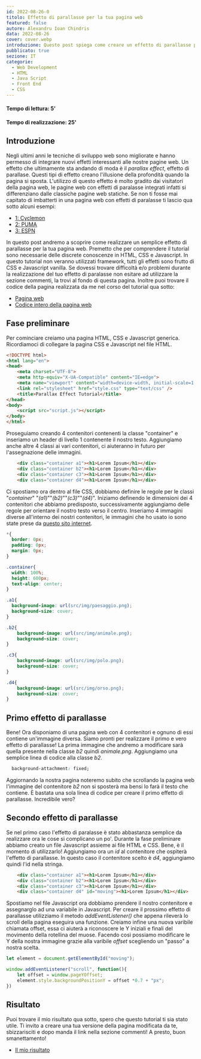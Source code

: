 ```yaml
---
id: 2022-08-26-0
titolo: Effetto di parallasse per la tua pagina web
featured: false
autore: Alexandru Ioan Chindris
data: 2022-08-26
cover: cover.webp
introduzione: Questo post spiega come creare un effetto di parallasse per il proprio sito web con CSS e Java Script
pubblicato: true
sezione: IT
categorie:
  - Web Development
  - HTML
  - Java Script
  - Front End
  - CSS
---
```


#### Tempo di lettura: 5'
#### Tempo di realizzazione: 25'

## Introduzione

Negli ultimi anni le tecniche di sviluppo web sono migliorate e hanno permesso di integrare nuovi effetti interessanti alle nostre pagine web.
Un effetto che ultimamente sta andando di moda è il _parallax effect_, effetto di parallase. Questi tipi di effetto creano l'illusione della profondità quando la pagina si sposta. 
L'utilizzo di questo effetto è molto gradito dai visitatori della pagina web, le pagine web con effetti di paralasse integrati infatti si differenziano dalle classiche pagine web statiche.
Se non ti fosse mai capitato di imbatterti in una pagina web con effetti di paralasse ti lascio qua sotto alcuni esempi:

- <a rel=”nofollow” href="http://cyclemon.com/" target="_blank" title="cyclemon">1: Cyclemon</a>
- <a rel=”nofollow” href="http://portfolio.theflock.com/puma_mobium/" target="_blank" title="puma">2: PUMA</a>
- <a rel=”nofollow” href="http://www.espn.com/espn/eticket/story?page=Dock-Ellis" target="_blank" title="espn">3: ESPN</a>


In questo post andremo a scoprire come realizzare un semplice effetto di parallasse per la tua pagina web. Premetto che per comprendere il tutorial sono necessarie delle discrete conoscenze in HTML, CSS e Javascript. In questo tutorial non veranno utilizzati framework, tutti gli effetti sono frutto di CSS e Javascript vanilla. Se dovessi trovare difficoltà e/o problemi durante la realizzazione del tuo effetto di paralasse non esitare ad utilizzare la sezione commenti, la trovi al fondo di questa pagina. Inoltre puoi trovare il codice della pagina realizzata da me nel corso del tutorial qua sotto:

- <a rel=”nofollow” href="https://bit.ly/parallax_effect_tutorial" target="_blank" title="pagina web">Pagina web</a>
- <a rel=”nofollow” href="https://github.com/Alexandru-Chindris/parallax_effect_tutorial" target="_blank" title="codice della pagina web">Codice intero della pagina web</a>



## Fase preliminare

Per cominciare creiamo una pagina HTML, CSS e Javascript generica. Ricordiamoci di collegare la pagina CSS e Javascript nel file HTML.

```html
<!DOCTYPE html>
<html lang="en">
<head>
    <meta charset="UTF-8">
    <meta http-equiv="X-UA-Compatible" content="IE=edge">
    <meta name="viewport" content="width=device-width, initial-scale=1.0">
    <link rel="stylesheet" href="style.css" type="text/css" />
    <title>Parallax Effect Tutorial</title>
</head>
<body>
    <script src="script.js"></script> 
</body>
</html>
```

Proseguiamo creando 4 contenitori contenenti la classe "container" e inseriamo un header di livello 1 contenente il nostro testo. Aggiungiamo anche altre 4 classi ai vari contenitori, ci aiuteranno in futuro per l'assegnazione delle immagini.

```html
    <div class="container a1"><h1>Lorem Ipsum</h1></div>
    <div class="container b2"><h1>Lorem Ipsum</h1></div>
    <div class="container c3"><h1>Lorem Ipsum</h1></div>
    <div class="container d4"><h1>Lorem Ipsum</h1></div>
```

Ci spostiamo ora dentro al file CSS, dobbiamo definire le regole per le classi "_container_" "_(a1)_""_(b2)_""_(c3)_""_(d4)_". Iniziamo definendo le dimensioni dei 4 contenitori che abbiamo predisposto, successivamente aggiungiamo delle regole per orientare il nostro testo verso il centro. Inseriamo 4 immagini diverse all'interno dei nostri contenitori, le immagini che ho usato io sono state prese da <a href="https://www.pexels.com/it-it/" target="_blank">questo sito internet</a>.

```css
*{
  border: 0px;
  padding: 0px;
  margin: 0px;
}

.container{
  width: 100%;
  height: 600px;
  text-align: center;
}

.a1{
  background-image: url(src/img/paesaggio.png);
  background-size: cover;
}

.b2{
    background-image: url(src/img/animale.png);
    background-size: cover;
}

.c3{
    background-image: url(src/img/polo.png);
    background-size: cover;
}

.d4{
    background-image: url(src/img/orso.png);
    background-size: cover;
}

```

## Primo effetto di parallasse 

Bene! Ora disponiamo di una pagina web con 4 contenitori e ognuno di essi contiene un'immagine diversa. Siamo pronti per realizzare il primo e vero effetto di parallasse!
La prima immagine che andremo a modificare sarà quella presente nella classe _b2_ quindi _animale.png_. Aggiungiamo una semplice linea di codice alla classe _b2_.

```css
  background-attachment: fixed;
```
Aggiornando la nostra pagina noteremo subito che scrollando la pagina web l'immagine del contenitore _b2_ non si sposterà ma bensi lo farà il testo che contiene. È bastata una sola linea di codice per creare il primo effetto di parallasse. Incredibile vero?


## Secondo effetto di parallasse 

Se nel primo caso l'effetto di paralasse è stato abbastanza semplice da realizzare ora le cose si complicano un po'.
Durante la fase preliminare abbiamo creato un file Javascript assieme ai file HTML e CSS. Bene, è il momento di utilizzarlo!
Aggiungiamo ora un _id_ al contenitore che ospiterà l'effetto di parallasse. In questo caso il contenitore scelto è _d4_, aggiungiamo quindi l'id nella stringa.

```html
    <div class="container a1"><h1>Lorem Ipsum</h1></div>
    <div class="container b2"><h1>Lorem Ipsum</h1></div>
    <div class="container c3"><h1>Lorem Ipsum</h1></div>
    <div class="container d4" id="moving"><h1>Lorem Ipsum</h1></div>
```

Spostiamo nel file Javascript ora dobbiamo prendere il nostro contenitore e assegnarglo ad una variabile in Javascript. Per creare il prossimo effetto di parallasse utilizziamo il metodo _addEventListener()_ che appena rileverà lo scroll della pagina eseguira una funzione. Creiamo infine una nuova varibile chiamata offset, essa ci aiuterà a riconoscere le Y iniziali e finali del movimento della rotellina del muose. Facendo così possiamo modificare le Y della nostra immagine grazie alla varibile _offset_ scegliendo un "passo" a nostra scelta.

```js
let element = document.getElementById("moving");

window.addEventListener("scroll", function(){
    let offset = window.pageYOffset;
    element.style.backgroundPositionY = offset *0.7 + "px";
})

```

## Risultato

Puoi trovare il mio risultato qua sotto, spero che questo tutorial ti sia stato utile. Ti invito a creare una tua versione della pagina modificata da te, sbizzarisciti e dopo manda il link nella sezione commenti! A presto, buon smanettamento!

- <a rel=”nofollow” href="https://alexandru-chindris.github.io/parallax_effect_tutorial/" target="_blank" title="parallax effect tutorial github repo">Il mio risultato</a>
